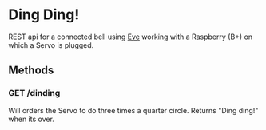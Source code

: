 # Ding Ding!

REST api for a connected bell using [Eve](http://python-eve.org/index.html) working with a Raspberry (B+) on which a Servo is plugged.

## Methods

### GET /dinding
Will orders the Servo to do three times a quarter circle. Returns "Ding ding!" when its over. 
